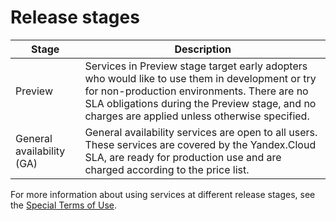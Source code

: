 # Release stages

| Stage | Description |
| ----- | ----- |
| Preview | Services in Preview stage target early adopters who would like to use them in development or try for non-production environments. There are no SLA obligations during the Preview stage, and no charges are applied unless otherwise specified. |
| General availability (GA) | General availability services are open to all users. These services are covered by the Yandex.Cloud SLA, are ready for production use and are charged according to the price list. |

For more information about using services at different release stages, see the [Special Terms of Use](https://yandex.ru/legal/cloud_specialterms/?lang=en#index__section_fk5_d4c_cgb).

